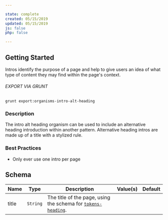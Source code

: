 ```yaml
---

state: complete
created: 05/15/2019
updated: 05/15/2019
js: false
php: false

---
```


## Getting Started

Intros identify the purpose of a page and help to give users an idea of what type of content they may find within the page's context.

###### EXPORT VIA GRUNT

```
grunt export:organisms-intro-alt-heading
```


### Description

The intro alt heading organism can be used to include an alternative heading introduction within another pattern. Alternative heading intros are made up of a title with a stylized rule.


### Best Practices

- Only ever use one intro per page


## Schema

| Name      | Type      | Description                                                                             | Value(s)  | Default   |
|-----------|-----------|-----------------------------------------------------------------------------------------|-----------|-----------|
| title     | `String`  | The title of the page, using the schema for [`tokens-heading`][tokens-heading].         |           |           |


[tokens-heading]: /patterns/10-tokens-10-globals-heading/10-tokens-10-globals-heading.html

